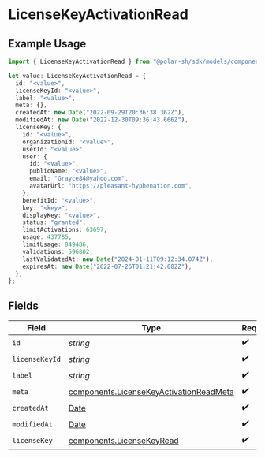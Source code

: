 # LicenseKeyActivationRead

## Example Usage

```typescript
import { LicenseKeyActivationRead } from "@polar-sh/sdk/models/components";

let value: LicenseKeyActivationRead = {
  id: "<value>",
  licenseKeyId: "<value>",
  label: "<value>",
  meta: {},
  createdAt: new Date("2022-09-29T20:36:38.362Z"),
  modifiedAt: new Date("2022-12-30T09:36:43.666Z"),
  licenseKey: {
    id: "<value>",
    organizationId: "<value>",
    userId: "<value>",
    user: {
      id: "<value>",
      publicName: "<value>",
      email: "Grayce84@yahoo.com",
      avatarUrl: "https://pleasant-hyphenation.com",
    },
    benefitId: "<value>",
    key: "<key>",
    displayKey: "<value>",
    status: "granted",
    limitActivations: 63697,
    usage: 437785,
    limitUsage: 849486,
    validations: 596802,
    lastValidatedAt: new Date("2024-01-11T09:12:34.074Z"),
    expiresAt: new Date("2022-07-26T01:21:42.082Z"),
  },
};
```

## Fields

| Field                                                                                              | Type                                                                                               | Required                                                                                           | Description                                                                                        |
| -------------------------------------------------------------------------------------------------- | -------------------------------------------------------------------------------------------------- | -------------------------------------------------------------------------------------------------- | -------------------------------------------------------------------------------------------------- |
| `id`                                                                                               | *string*                                                                                           | :heavy_check_mark:                                                                                 | N/A                                                                                                |
| `licenseKeyId`                                                                                     | *string*                                                                                           | :heavy_check_mark:                                                                                 | N/A                                                                                                |
| `label`                                                                                            | *string*                                                                                           | :heavy_check_mark:                                                                                 | N/A                                                                                                |
| `meta`                                                                                             | [components.LicenseKeyActivationReadMeta](../../models/components/licensekeyactivationreadmeta.md) | :heavy_check_mark:                                                                                 | N/A                                                                                                |
| `createdAt`                                                                                        | [Date](https://developer.mozilla.org/en-US/docs/Web/JavaScript/Reference/Global_Objects/Date)      | :heavy_check_mark:                                                                                 | N/A                                                                                                |
| `modifiedAt`                                                                                       | [Date](https://developer.mozilla.org/en-US/docs/Web/JavaScript/Reference/Global_Objects/Date)      | :heavy_check_mark:                                                                                 | N/A                                                                                                |
| `licenseKey`                                                                                       | [components.LicenseKeyRead](../../models/components/licensekeyread.md)                             | :heavy_check_mark:                                                                                 | N/A                                                                                                |
